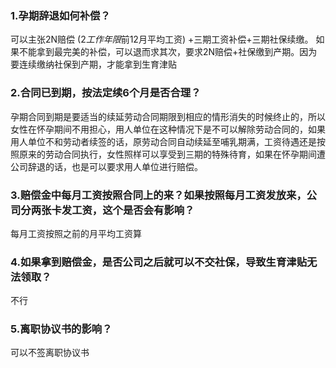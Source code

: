 ### 1.孕期辞退如何补偿？
可以主张2N赔偿 (2*工作年限*前12月平均工资) +三期工资补偿+三期社保续缴。
如果不能拿到最完美的补偿，可以退而求其次，要求2N赔偿+社保缴到产期。因为要连续缴纳社保到产期，才能拿到生育津贴
### 2.合同已到期，按法定续6个月是否合理？
孕期合同到期是要适当的续延劳动合同期限到相应的情形消失的时候终止的，所以女性在怀孕期间不用担心，用人单位在这种情况下是不可以解除劳动合同的，如果用人单位不和劳动者续签的话，原劳动合同自动续延至哺乳期满，工资待遇还是按照原来的劳动合同执行，女性照样可以享受到三期的特殊待育，如果在怀孕期间遭公司辞退的话，也是可以要求用人单位进行赔偿。
### 3.赔偿金中每月工资按照合同上的来？如果按照每月工资发放来，公司分两张卡发工资，这个是否会有影响？
每月工资按照之前的月平均工资算
### 4.如果拿到赔偿金，是否公司之后就可以不交社保，导致生育津贴无法领取？
不行
### 5.离职协议书的影响？
可以不签离职协议书